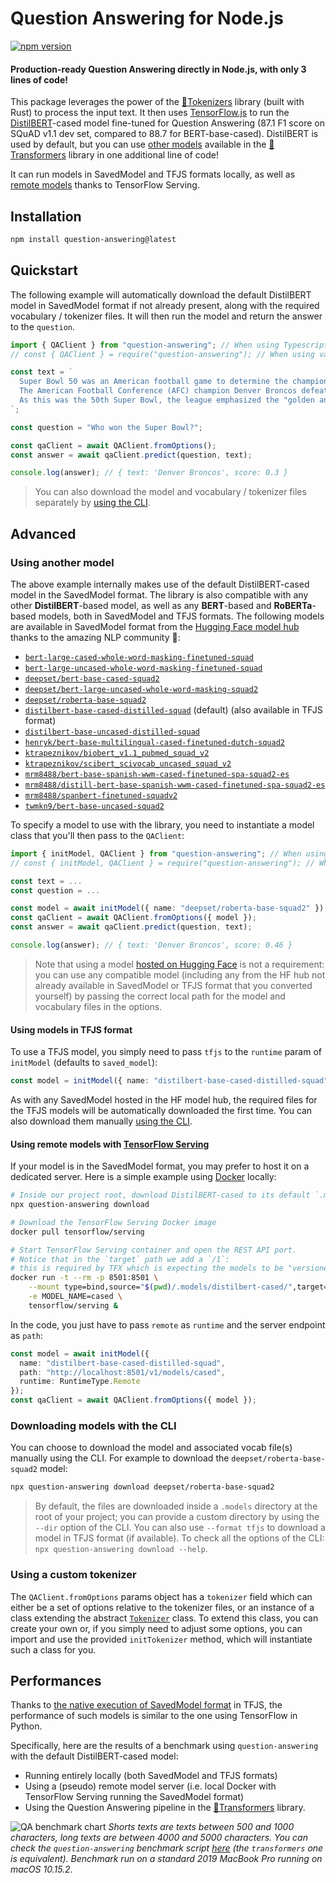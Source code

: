 # Question Answering for Node.js

[![npm version](https://badge.fury.io/js/question-answering.svg)](https://www.npmjs.com/package/question-answering)

#### Production-ready Question Answering directly in Node.js, with only 3 lines of code!

This package leverages the power of the [🤗Tokenizers](https://github.com/huggingface/tokenizers) library (built with Rust) to process the input text. It then uses [TensorFlow.js](https://www.tensorflow.org/js) to run the [DistilBERT](https://arxiv.org/abs/1910.01108)-cased model fine-tuned for Question Answering (87.1 F1 score on SQuAD v1.1 dev set, compared to 88.7 for BERT-base-cased). DistilBERT is used by default, but you can use [other models](#models) available in the [🤗Transformers](https://github.com/huggingface/transformers) library in one additional line of code!

It can run models in SavedModel and TFJS formats locally, as well as [remote models](#remote-model) thanks to TensorFlow Serving.

## Installation

```bash
npm install question-answering@latest
```

## Quickstart

The following example will automatically download the default DistilBERT model in SavedModel format if not already present, along with the required vocabulary / tokenizer files. It will then run the model and return the answer to the `question`.

```typescript
import { QAClient } from "question-answering"; // When using Typescript or Babel
// const { QAClient } = require("question-answering"); // When using vanilla JS

const text = `
  Super Bowl 50 was an American football game to determine the champion of the National Football League (NFL) for the 2015 season.
  The American Football Conference (AFC) champion Denver Broncos defeated the National Football Conference (NFC) champion Carolina Panthers 24–10 to earn their third Super Bowl title. The game was played on February 7, 2016, at Levi's Stadium in the San Francisco Bay Area at Santa Clara, California.
  As this was the 50th Super Bowl, the league emphasized the "golden anniversary" with various gold-themed initiatives, as well as temporarily suspending the tradition of naming each Super Bowl game with Roman numerals (under which the game would have been known as "Super Bowl L"), so that the logo could prominently feature the Arabic numerals 50.
`;

const question = "Who won the Super Bowl?";

const qaClient = await QAClient.fromOptions();
const answer = await qaClient.predict(question, text);

console.log(answer); // { text: 'Denver Broncos', score: 0.3 }
```

> You can also download the model and vocabulary / tokenizer files separately by [using the CLI](#cli).

## Advanced

<a name="models"></a>
### Using another model

The above example internally makes use of the default DistilBERT-cased model in the SavedModel format. The library is also compatible with any other __DistilBERT__-based model, as well as any __BERT__-based and __RoBERTa__-based models, both in SavedModel and TFJS formats. The following models are available in SavedModel format from the [Hugging Face model hub](https://huggingface.co/models) thanks to the amazing NLP community 🤗:

* [`bert-large-cased-whole-word-masking-finetuned-squad`](https://huggingface.co/bert-large-cased-whole-word-masking-finetuned-squad)
* [`bert-large-uncased-whole-word-masking-finetuned-squad`](https://huggingface.co/bert-large-uncased-whole-word-masking-finetuned-squad)
* [`deepset/bert-base-cased-squad2`](https://huggingface.co/deepset/bert-base-cased-squad2)
* [`deepset/bert-large-uncased-whole-word-masking-squad2`](https://huggingface.co/deepset/bert-large-uncased-whole-word-masking-squad2)
* [`deepset/roberta-base-squad2`](https://huggingface.co/deepset/roberta-base-squad2)
* [`distilbert-base-cased-distilled-squad`](https://huggingface.co/distilbert-base-cased-distilled-squad) (default) (also available in TFJS format)
* [`distilbert-base-uncased-distilled-squad`](https://huggingface.co/distilbert-base-uncased-distilled-squad)
* [`henryk/bert-base-multilingual-cased-finetuned-dutch-squad2`](https://huggingface.co/henryk/bert-base-multilingual-cased-finetuned-dutch-squad2)
* [`ktrapeznikov/biobert_v1.1_pubmed_squad_v2`](https://huggingface.co/ktrapeznikov/biobert_v1.1_pubmed_squad_v2)
* [`ktrapeznikov/scibert_scivocab_uncased_squad_v2`](https://huggingface.co/ktrapeznikov/scibert_scivocab_uncased_squad_v2)
* [`mrm8488/bert-base-spanish-wwm-cased-finetuned-spa-squad2-es`](https://huggingface.co/mrm8488/bert-base-spanish-wwm-cased-finetuned-spa-squad2-es)
* [`mrm8488/distill-bert-base-spanish-wwm-cased-finetuned-spa-squad2-es`](https://huggingface.co/mrm8488/distill-bert-base-spanish-wwm-cased-finetuned-spa-squad2-es)
* [`mrm8488/spanbert-finetuned-squadv2`](https://huggingface.co/mrm8488/spanbert-finetuned-squadv2)
* [`twmkn9/bert-base-uncased-squad2`](https://huggingface.co/twmkn9/bert-base-uncased-squad2)

To specify a model to use with the library, you need to instantiate a model class that you'll then pass to the `QAClient`:

```typescript
import { initModel, QAClient } from "question-answering"; // When using Typescript or Babel
// const { initModel, QAClient } = require("question-answering"); // When using vanilla JS

const text = ...
const question = ...

const model = await initModel({ name: "deepset/roberta-base-squad2" });
const qaClient = await QAClient.fromOptions({ model });
const answer = await qaClient.predict(question, text);

console.log(answer); // { text: 'Denver Broncos', score: 0.46 }
```

> Note that using a model [hosted on Hugging Face](https://huggingface.co/models) is not a requirement: you can use any compatible model (including any from the HF hub not already available in SavedModel or TFJS format that you converted yourself) by passing the correct local path for the model and vocabulary files in the options.

#### Using models in TFJS format

To use a TFJS model, you simply need to pass `tfjs` to the `runtime` param of `initModel` (defaults to `saved_model`):

```typescript
const model = initModel({ name: "distilbert-base-cased-distilled-squad", runtime: RuntimeType.TFJS });
```

As with any SavedModel hosted in the HF model hub, the required files for the TFJS models will be automatically downloaded the first time. You can also download them manually [using the CLI](#cli).

<a name="remote-model"></a>
#### Using remote models with [TensorFlow Serving](https://www.tensorflow.org/tfx/guide/serving)

If your model is in the SavedModel format, you may prefer to host it on a dedicated server. Here is a simple example using [Docker](https://www.tensorflow.org/tfx/serving/docker) locally:

```bash
# Inside our project root, download DistilBERT-cased to its default `.models` location
npx question-answering download

# Download the TensorFlow Serving Docker image
docker pull tensorflow/serving

# Start TensorFlow Serving container and open the REST API port.
# Notice that in the `target` path we add a `/1`:
# this is required by TFX which is expecting the models to be "versioned"
docker run -t --rm -p 8501:8501 \
    --mount type=bind,source="$(pwd)/.models/distilbert-cased/",target="/models/cased/1" \
    -e MODEL_NAME=cased \
    tensorflow/serving &
```

In the code, you just have to pass `remote` as `runtime` and the server endpoint as `path`:

```typescript
const model = await initModel({
  name: "distilbert-base-cased-distilled-squad",
  path: "http://localhost:8501/v1/models/cased",
  runtime: RuntimeType.Remote
});
const qaClient = await QAClient.fromOptions({ model });
```

<a name="cli"></a>
### Downloading models with the CLI

You can choose to download the model and associated vocab file(s) manually using the CLI. For example to download the `deepset/roberta-base-squad2` model:
```bash
npx question-answering download deepset/roberta-base-squad2
```

> By default, the files are downloaded inside a `.models` directory at the root of your project; you can provide a custom directory by using the `--dir` option of the CLI. You can also use `--format tfjs` to download a model in TFJS format (if available). To check all the options of the CLI: `npx question-answering download --help`.

### Using a custom tokenizer

The `QAClient.fromOptions` params object has a `tokenizer` field which can either be a set of options relative to the tokenizer files, or an instance of a class extending the abstract [`Tokenizer`](./src/tokenizers/tokenizer.ts) class. To extend this class, you can create your own or, if you simply need to adjust some options, you can import and use the provided `initTokenizer` method, which will instantiate such a class for you.

## Performances

Thanks to [the native execution of SavedModel format](https://groups.google.com/a/tensorflow.org/d/msg/tfjs/Xtf6s1Bpkr0/7-Eqn8soAwAJ) in TFJS, the performance of such models is similar to the one using TensorFlow in Python.

Specifically, here are the results of a benchmark using `question-answering` with the default DistilBERT-cased model:

* Running entirely locally (both SavedModel and TFJS formats)
* Using a (pseudo) remote model server (i.e. local Docker with TensorFlow Serving running the SavedModel format)
* Using the Question Answering pipeline in the [🤗Transformers](https://github.com/huggingface/transformers) library.

![QA benchmark chart](https://docs.google.com/spreadsheets/d/e/2PACX-1vRCprbDB9T8nwdOpRv2pmlOXWKw3vVOx5P2jbn7hipjCyaGRuQS3u5KWpE7ux5Q0jbqT9HFVMivkI4x/pubchart?oid=2051609279&format=image)
_Shorts texts are texts between 500 and 1000 characters, long texts are between 4000 and 5000 characters. You can check the `question-answering` benchmark script [here](./scripts/benchmark.js) (the `transformers` one is equivalent). Benchmark run on a standard 2019 MacBook Pro running on macOS 10.15.2._
